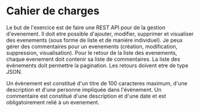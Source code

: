 # Cahier de charges

Le but de l'exercice est de faire une REST API pour de la gestion d'evenement. Il doit etre possible d'ajouter, modifier, supprimer et visualiser des evenements (sous forme de liste et de manière individuel). Je peux gérer des commentaires pour un evenements (création, modification, suppression, visualisation). Pour le retour de la liste des evenements, chaque evenement doit contenir sa liste de commentaires. La liste des événements doit permettre la pagination. Les retours doivent etre de type JSON.

Un évènement est constitué d'un titre de 100 caracteres maximum, d'une description et d'une personne impliquée dans l'évènement. Un commentaire est constitué d'une description et d'une date et est obligatoirement relié à un evenement.
